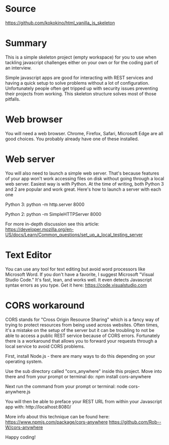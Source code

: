 # Source
https://github.com/kokokino/html_vanilla_js_skeleton

# Summary
This is a simple skeleton project (empty workspace) for you to use when tackling javascript challenges either on your own or for the coding part of an interview. 

Simple javascript apps are good for interacting with REST services and having a quick setup to solve problems without a lot of configuration. Unfortunately people often get tripped up with security issues preventing their projects from working. This skeleton structure solves most of those pitfalls. 

# Web browser
You will need a web browser. Chrome, Firefox, Safari, Microsoft Edge are all good choices. You probably already have one of these installed. 

# Web server
You will also need to launch a simple web server. That's because features of your app won't work accessing files on disk without going through a local web server. Easiest way is with Python. At the time of writing, both Python 3 and 2 are popular and work great. Here's how to launch a server with each one

Python 3:
python -m http.server 8000

Python 2:
python -m SimpleHTTPServer 8000

For more in-depth discussion see this article:
https://developer.mozilla.org/en-US/docs/Learn/Common_questions/set_up_a_local_testing_server

# Text Editor
You can use any tool for text editing but avoid word processors like Microsoft Word. If you don't have a favorite, I suggest Microsoft "Visual Studio Code." It's fast, lean, and works well. It even detects Javascript syntax errors as you type. Get it here: 
https://code.visualstudio.com

# CORS workaround
CORS stands for "Cross Origin Resource Sharing" which is a fancy way of trying to protect resources from being used across websites. Often times, it's a mistake on the setup of the server but it can be troubling to not be able to access a public REST service because of CORS errors. Fortunately there is a workaround that allows you to forward your requests through a local service to avoid CORS problems. 

First, install Node.js - there are many ways to do this depending on your operating system. 

Use the sub directory called "cors_anywhere" inside this project. Move into there and from your prompt or terminal do:
npm install cors-anywhere

Next run the command from your prompt or terminal: 
node cors-anywhere.js

You will then be able to preface your REST URL from within your Javascript app with: http://localhost:8080/

More info about this technique can be found here:
https://www.npmjs.com/package/cors-anywhere
https://github.com/Rob--W/cors-anywhere

Happy coding!